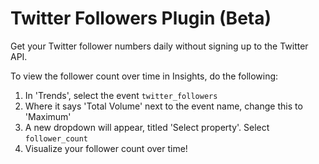 # Twitter Followers Plugin (Beta)

Get your Twitter follower numbers daily without signing up to the Twitter API.

To view the follower count over time in Insights, do the following:

1. In 'Trends', select the event `twitter_followers`
2. Where it says 'Total Volume' next to the event name, change this to 'Maximum'
3. A new dropdown will appear, titled 'Select property'. Select `follower_count`
4. Visualize your follower count over time!